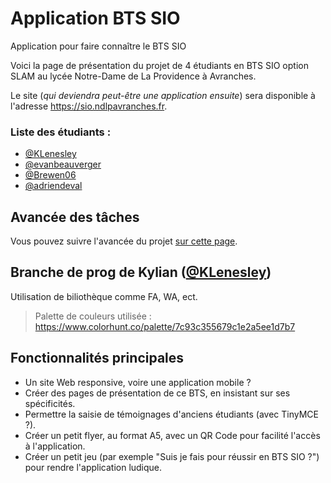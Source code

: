 # Application BTS SIO
Application pour faire connaître le BTS SIO 

Voici la page de présentation du projet de 4 étudiants en BTS SIO option SLAM au lycée Notre-Dame de La Providence à Avranches.

Le site (*qui deviendra peut-être une application ensuite*) sera disponible à l'adresse https://sio.ndlpavranches.fr.

### Liste des étudiants :
- [@KLenesley](https://github.com/KLenesley)
- [@evanbeauverger](https://github.com/evanbeauverger)
- [@Brewen06](https://github.com/Brewen06)
- [@adriendeval](https://github.com/adriendeval)

## Avancée des tâches
Vous pouvez suivre l'avancée du projet [sur cette page](https://github.com/users/KLenesley/projects/1).

## Branche de prog de Kylian ([@KLenesley](https://github.com/KLenesley))
Utilisation de biliothèque comme FA, WA, ect.
> Palette de couleurs utilisée : https://www.colorhunt.co/palette/7c93c355679c1e2a5ee1d7b7

## Fonctionnalités principales
- Un site Web responsive, voire une application mobile ?
- Créer des pages de présentation de ce BTS, en insistant sur ses spécificités.
- Permettre la saisie de témoignages d'anciens étudiants (avec TinyMCE ?).
- Créer un petit flyer, au format A5, avec un QR Code pour facilité l'accès à l'application.
- Créer un petit jeu (par exemple "Suis je fais pour réussir en BTS SIO ?") pour rendre l'application ludique.

